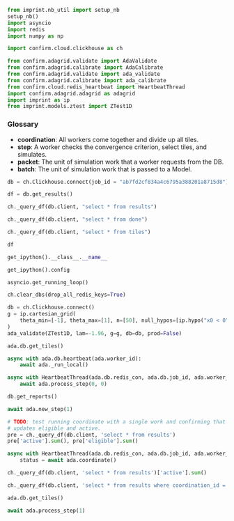 ```python
from imprint.nb_util import setup_nb
setup_nb()
import asyncio
import redis
import numpy as np

import confirm.cloud.clickhouse as ch

from confirm.adagrid.validate import AdaValidate
from confirm.adagrid.calibrate import AdaCalibrate
from confirm.adagrid.validate import ada_validate
from confirm.adagrid.calibrate import ada_calibrate
from confirm.cloud.redis_heartbeat import HeartbeatThread
import confirm.adagrid.adagrid as adagrid
import imprint as ip
from imprint.models.ztest import ZTest1D
```

### Glossary

- **coordination**: All workers come together and divide up all tiles.
- **step**: A worker checks the convergence criterion, select tiles, and simulates.
- **packet**: The unit of simulation work that a worker requests from the DB.
- **batch**: The unit of simulation work that is passed to a Model.

```python
db = ch.Clickhouse.connect(job_id = "ab7fd2cf834a4c6795a388201a8715d8")
```

```python
df = db.get_results()
```

```python
ch._query_df(db.client, "select * from results")
```

```python
ch._query_df(db.client, "select * from done")
```

```python
ch._query_df(db.client, "select * from tiles")
```

```python
df
```

```python
get_ipython().__class__.__name__
```

```python
get_ipython().config
```

```python
asyncio.get_running_loop()
```

```python
ch.clear_dbs(drop_all_redis_keys=True)
```

```python
db = ch.Clickhouse.connect()
g = ip.cartesian_grid(
    theta_min=[-1], theta_max=[1], n=[50], null_hypos=[ip.hypo("x0 < 0")]
)
ada_validate(ZTest1D, lam=-1.96, g=g, db=db, prod=False)
```

```python
ada.db.get_tiles()
```

```python
async with ada.db.heartbeat(ada.worker_id):
    await ada._run_local()
```

```python
async with HeartbeatThread(ada.db.redis_con, ada.db.job_id, ada.worker_id):
    await ada.process_step(0, 0)
```

```python
db.get_reports()
```

```python
await ada.new_step(1)
```

```python
# TODO: test running coordinate with a single work and confirming that it
# updates eligible and active.
pre = ch._query_df(db.client, 'select * from results')
pre['active'].sum(), pre['eligible'].sum()
```

```python
async with HeartbeatThread(ada.db.redis_con, ada.db.job_id, ada.worker_id):
    status = await ada.coordinate()
```

```python
ch._query_df(db.client, 'select * from results')['active'].sum()
```

```python
ch._query_df(db.client, 'select * from results where coordination_id = 1')
```

```python
ada.db.get_tiles()
```

```python
await ada.process_step(1)
```
